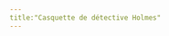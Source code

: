 ```yaml
---
title:"Casquette de détective Holmes"
---
```


<YouTube id='H24VBFMZJF4' />

<PatternDocs pattern='holmes' />
